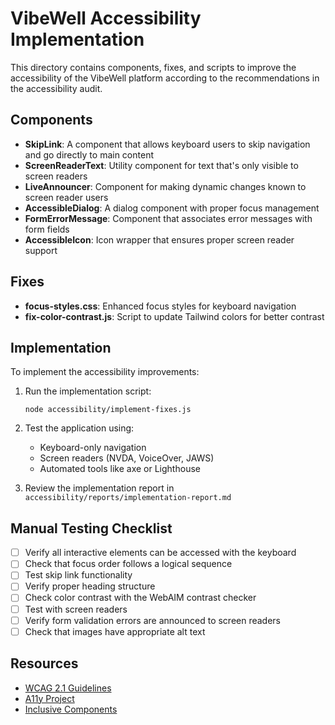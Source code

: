 # VibeWell Accessibility Implementation

This directory contains components, fixes, and scripts to improve the accessibility of the VibeWell platform according to the recommendations in the accessibility audit.

## Components

- **SkipLink**: A component that allows keyboard users to skip navigation and go directly to main content
- **ScreenReaderText**: Utility component for text that's only visible to screen readers
- **LiveAnnouncer**: Component for making dynamic changes known to screen reader users
- **AccessibleDialog**: A dialog component with proper focus management
- **FormErrorMessage**: Component that associates error messages with form fields
- **AccessibleIcon**: Icon wrapper that ensures proper screen reader support

## Fixes

- **focus-styles.css**: Enhanced focus styles for keyboard navigation
- **fix-color-contrast.js**: Script to update Tailwind colors for better contrast

## Implementation

To implement the accessibility improvements:

1. Run the implementation script:
   ```
   node accessibility/implement-fixes.js
   ```

2. Test the application using:
   - Keyboard-only navigation
   - Screen readers (NVDA, VoiceOver, JAWS)
   - Automated tools like axe or Lighthouse

3. Review the implementation report in `accessibility/reports/implementation-report.md`

## Manual Testing Checklist

- [ ] Verify all interactive elements can be accessed with the keyboard
- [ ] Check that focus order follows a logical sequence
- [ ] Test skip link functionality
- [ ] Verify proper heading structure
- [ ] Check color contrast with the WebAIM contrast checker
- [ ] Test with screen readers
- [ ] Verify form validation errors are announced to screen readers
- [ ] Check that images have appropriate alt text

## Resources

- [WCAG 2.1 Guidelines](https://www.w3.org/TR/WCAG21/)
- [A11y Project](https://www.a11yproject.com/)
- [Inclusive Components](https://inclusive-components.design/)
